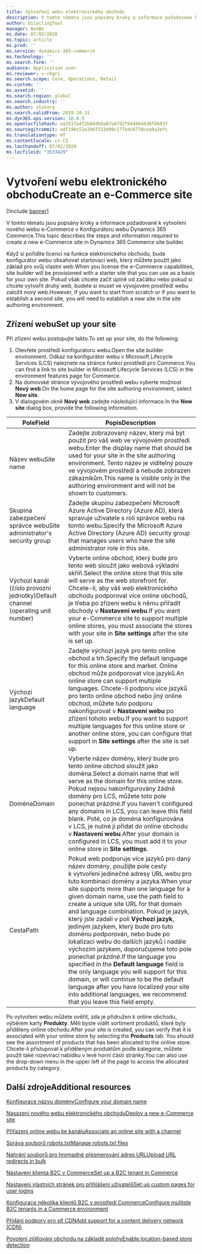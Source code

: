 ```yaml
---
title: Vytvoření webu elektronického obchodu
description: V tomto tématu jsou popsány kroky a informace požadované k vytvoření nového webu e-Commerce v Konfigurátoru webu Dynamics 365 Commerce.
author: bicyclingfool
manager: AnnBe
ms.date: 07/02/2020
ms.topic: article
ms.prod: ''
ms.service: dynamics-365-commerce
ms.technology: ''
ms.search.form: ''
audience: Application user
ms.reviewer: v-chgri
ms.search.scope: Core, Operations, Retail
ms.custom: ''
ms.assetid: ''
ms.search.region: global
ms.search.industry: ''
ms.author: stuharg
ms.search.validFrom: 2019-10-31
ms.dyn365.ops.version: 10.0.5
ms.openlocfilehash: ea3517a4f2b84db8a87a97d2f644bb4436f8693f
ms.sourcegitcommit: adf196c51e2b6f532d99c177b4c6778cea8a2efc
ms.translationtype: HT
ms.contentlocale: cs-CZ
ms.lasthandoff: 07/02/2020
ms.locfileid: "3533429"
---
```

# <a name="create-an-e-commerce-site"></a><span data-ttu-id="eb8de-103">Vytvoření webu elektronického obchodu</span><span class="sxs-lookup"><span data-stu-id="eb8de-103">Create an e-Commerce site</span></span>

[!include [banner](includes/banner.md)]

<span data-ttu-id="eb8de-104">V tomto tématu jsou popsány kroky a informace požadované k vytvoření nového webu e-Commerce v Konfigurátoru webu Dynamics 365 Commerce.</span><span class="sxs-lookup"><span data-stu-id="eb8de-104">This topic describes the steps and information required to create a new e-Commerce site in Dynamics 365 Commerce site builder.</span></span>

<span data-ttu-id="eb8de-105">Když si pořídíte licenci na funkce elektronického obchodu, bude konfigurátor webu obsahovat startovací web, který můžete použít jako základ pro svůj vlastní web.</span><span class="sxs-lookup"><span data-stu-id="eb8de-105">When you license the e-Commerce capabilities, site builder will be provisioned with a starter site that you can use as a basis for your own site.</span></span> <span data-ttu-id="eb8de-106">Pokud však chcete začít úplně od začátku nebo pokud si chcete vytvořit druhý web, budete si muset ve vývojovém prostředí webu založit nový web.</span><span class="sxs-lookup"><span data-stu-id="eb8de-106">However, if you want to start from scratch or if you want to establish a second site, you will need to establish a new site in the site authoring environment.</span></span> 

## <a name="set-up-your-site"></a><span data-ttu-id="eb8de-107">Zřízení webu</span><span class="sxs-lookup"><span data-stu-id="eb8de-107">Set up your site</span></span>

<span data-ttu-id="eb8de-108">Při zřízení webu postupujte takto.</span><span class="sxs-lookup"><span data-stu-id="eb8de-108">To set up your site, do the following.</span></span>

1. <span data-ttu-id="eb8de-109">Otevřete prostředí konfigurátoru webu.</span><span class="sxs-lookup"><span data-stu-id="eb8de-109">Open the site builder environment.</span></span> <span data-ttu-id="eb8de-110">Odkaz na konfigurátor webu v Microsoft Lifecycle Services (LCS) naleznete na stránce funkcí prostředí pro Commerce.</span><span class="sxs-lookup"><span data-stu-id="eb8de-110">You can find a link to site builder in Microsoft Lifecycle Services (LCS) in the environment features page for Commerce.</span></span>
1. <span data-ttu-id="eb8de-111">Na domovské stránce vývojového prostředí webu vyberte možnost **Nový web**.</span><span class="sxs-lookup"><span data-stu-id="eb8de-111">On the home page for the site authoring environment, select **New site**.</span></span>
1. <span data-ttu-id="eb8de-112">V dialogovém okně **Nový web** zadejte následující informace.</span><span class="sxs-lookup"><span data-stu-id="eb8de-112">In the **New site** dialog box, provide the following information.</span></span>

| <span data-ttu-id="eb8de-113">Pole</span><span class="sxs-lookup"><span data-stu-id="eb8de-113">Field</span></span>                               | <span data-ttu-id="eb8de-114">Popis</span><span class="sxs-lookup"><span data-stu-id="eb8de-114">Description</span></span> |
|-------------------------------------|-------------|
| <span data-ttu-id="eb8de-115">Název webu</span><span class="sxs-lookup"><span data-stu-id="eb8de-115">Site name</span></span>                           | <span data-ttu-id="eb8de-116">Zadejte zobrazovaný název, který má být použit pro váš web ve vývojovém prostředí webu.</span><span class="sxs-lookup"><span data-stu-id="eb8de-116">Enter the display name that should be used for your site in the site authoring environment.</span></span> <span data-ttu-id="eb8de-117">Tento název je viditelný pouze ve vývojovém prostředí a nebude zobrazen zákazníkům.</span><span class="sxs-lookup"><span data-stu-id="eb8de-117">This name is visible only in the authoring environment and will not be shown to customers.</span></span> |
| <span data-ttu-id="eb8de-118">Skupina zabezpečení správce webu</span><span class="sxs-lookup"><span data-stu-id="eb8de-118">Site administrator's security group</span></span> | <span data-ttu-id="eb8de-119">Zadejte skupinu zabezpečení Microsoft Azure Active Directory (Azure AD), která spravuje uživatele s rolí správce webu na tomto webu.</span><span class="sxs-lookup"><span data-stu-id="eb8de-119">Specify the Microsoft Azure Active Directory (Azure AD) security group that manages users who have the site administrator role in this site.</span></span> |
| <span data-ttu-id="eb8de-120">Výchozí kanál (číslo provozní jednotky)</span><span class="sxs-lookup"><span data-stu-id="eb8de-120">Default channel (operating unit number)</span></span> | <span data-ttu-id="eb8de-121">Vyberte online obchod, který bude pro tento web sloužit jako webová výkladní skříň.</span><span class="sxs-lookup"><span data-stu-id="eb8de-121">Select the online store that this site will serve as the web storefront for.</span></span> <span data-ttu-id="eb8de-122">Chcete-li, aby váš web elektronického obchodu podporoval více online obchodů, je třeba po zřízení webu k němu přiřadit obchody v **Nastavení webu**.</span><span class="sxs-lookup"><span data-stu-id="eb8de-122">If you want your e-Commerce site to support multiple online stores, you must associate the stores with your site in **Site settings** after the site is set up.</span></span> |
| <span data-ttu-id="eb8de-123">Výchozí jazyk</span><span class="sxs-lookup"><span data-stu-id="eb8de-123">Default language</span></span>                            | <span data-ttu-id="eb8de-124">Zadejte výchozí jazyk pro tento online obchod a trh.</span><span class="sxs-lookup"><span data-stu-id="eb8de-124">Specify the default language for this online store and market.</span></span> <span data-ttu-id="eb8de-125">Online obchod může podporovat více jazyků.</span><span class="sxs-lookup"><span data-stu-id="eb8de-125">An online store can support multiple languages.</span></span> <span data-ttu-id="eb8de-126">Chcete-li podporu více jazyků pro tento online obchod nebo jiný online obchod, můžete tuto podporu nakonfigurovat v **Nastavení webu** po zřízení tohoto webu.</span><span class="sxs-lookup"><span data-stu-id="eb8de-126">If you want to support multiple languages for this online store or another online store, you can configure that support in **Site settings** after the site is set up.</span></span>  |
| <span data-ttu-id="eb8de-127">Doména</span><span class="sxs-lookup"><span data-stu-id="eb8de-127">Domain</span></span>                              | <span data-ttu-id="eb8de-128">Vyberte název domény, který bude pro tento online obchod sloužit jako doména.</span><span class="sxs-lookup"><span data-stu-id="eb8de-128">Select a domain name that will serve as the domain for this online store.</span></span> <span data-ttu-id="eb8de-129">Pokud nejsou nakonfigurovány žádné domény pro LCS, můžete toto pole ponechat prázdné.</span><span class="sxs-lookup"><span data-stu-id="eb8de-129">If you haven't configured any domains in LCS, you can leave this field blank.</span></span> <span data-ttu-id="eb8de-130">Poté, co je doména konfigurována v LCS, je nutné ji přidat do online obchodu v **Nastavení webu**.</span><span class="sxs-lookup"><span data-stu-id="eb8de-130">After your domain is configured in LCS, you must add it to your online store in **Site settings**.</span></span>  |
| <span data-ttu-id="eb8de-131">Cesta</span><span class="sxs-lookup"><span data-stu-id="eb8de-131">Path</span></span>                              | <span data-ttu-id="eb8de-132">Pokud web podporuje více jazyků pro daný název domény, použijte pole cesty k vytvoření jedinečné adresy URL webu pro tuto kombinaci domény a jazyka.</span><span class="sxs-lookup"><span data-stu-id="eb8de-132">When your site supports more than one language for a given domain name, use the path field to create a unique site URL for that domain and language combination.</span></span> <span data-ttu-id="eb8de-133">Pokud je jazyk, který jste zadali v poli **Výchozí jazyk**, jediným jazykem, který bude pro tuto doménu podporován, nebo bude po lokalizaci webu do dalších jazyků i nadále výchozím jazykem, doporučujeme toto pole ponechat prázdné.</span><span class="sxs-lookup"><span data-stu-id="eb8de-133">If the language you specified in the **Default language** field is the only language you will support for this domain, or will continue to be the default language after you have localized your site into additional languages, we recommend that you leave this field empty.</span></span> |


<span data-ttu-id="eb8de-134">Po vytvoření webu můžete ověřit, zda je přidružen k online obchodu, výběrem karty **Produkty**. Měli byste vidět sortiment produktů, které byly přiděleny online obchodu.</span><span class="sxs-lookup"><span data-stu-id="eb8de-134">After your site is created, you can verify that it is associated with your online store by selecting the **Products** tab. You should see the assortment of products that has been allocated to the online store.</span></span> <span data-ttu-id="eb8de-135">Chcete-li přistupovat k přiděleným produktům podle kategorie, můžete použít také rozevírací nabídku v levé horní části stránky.</span><span class="sxs-lookup"><span data-stu-id="eb8de-135">You can also use the drop-down menu in the upper left of the page to access the allocated products by category.</span></span>

## <a name="additional-resources"></a><span data-ttu-id="eb8de-136">Další zdroje</span><span class="sxs-lookup"><span data-stu-id="eb8de-136">Additional resources</span></span>

[<span data-ttu-id="eb8de-137">Konfigurace názvu domény</span><span class="sxs-lookup"><span data-stu-id="eb8de-137">Configure your domain name</span></span>](configure-your-domain-name.md)

[<span data-ttu-id="eb8de-138">Nasazení nového webu elektronického obchodu</span><span class="sxs-lookup"><span data-stu-id="eb8de-138">Deploy a new e-Commerce site</span></span>](deploy-ecommerce-site.md)

[<span data-ttu-id="eb8de-139">Přiřazení online webu ke kanálu</span><span class="sxs-lookup"><span data-stu-id="eb8de-139">Associate an online site with a channel</span></span>](associate-site-online-store.md)

[<span data-ttu-id="eb8de-140">Správa souborů robots.txt</span><span class="sxs-lookup"><span data-stu-id="eb8de-140">Manage robots.txt files</span></span>](manage-robots-txt-files.md)

[<span data-ttu-id="eb8de-141">Nahrání souborů pro hromadné přesmerování adres URL</span><span class="sxs-lookup"><span data-stu-id="eb8de-141">Upload URL redirects in bulk</span></span>](upload-bulk-redirects.md)

[<span data-ttu-id="eb8de-142">Nastavení klienta B2C v Commerce</span><span class="sxs-lookup"><span data-stu-id="eb8de-142">Set up a B2C tenant in Commerce</span></span>](set-up-B2C-tenant.md)

[<span data-ttu-id="eb8de-143">Nastavení vlastních stránek pro přihlášení uživatelů</span><span class="sxs-lookup"><span data-stu-id="eb8de-143">Set up custom pages for user logins</span></span>](custom-pages-user-logins.md)

[<span data-ttu-id="eb8de-144">Konfigurace několika klientů B2C v prostředí Commerce</span><span class="sxs-lookup"><span data-stu-id="eb8de-144">Configure multiple B2C tenants in a Commerce environment</span></span>](configure-multi-B2C-tenants.md)

[<span data-ttu-id="eb8de-145">Přidání podpory pro síť CDN</span><span class="sxs-lookup"><span data-stu-id="eb8de-145">Add support for a content delivery network (CDN)</span></span>](add-cdn-support.md)

[<span data-ttu-id="eb8de-146">Povolení zjišťování obchodu na základě polohy</span><span class="sxs-lookup"><span data-stu-id="eb8de-146">Enable location-based store detection</span></span>](enable-store-detection.md)
